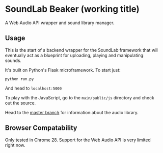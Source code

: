 # SoundLab Beaker (working title)

A Web Audio API wrapper and sound library manager.

## Usage

This is the start of a backend wrapper for the SoundLab framework that will eventually act as a blueprint for uploading, playing and manipulating sounds.

It's built on Python's Flask microframework. To start just:

	python run.py

And head to `localhost:5000`

To play with the JavaScript, go to the `main/public/js` directory and check out the source.

Head to the [master branch](http://github.com/gakimball/soundlab) for information about the audio library.

## Browser Compatability

Only tested in Chrome 28. Support for the Web Audio API is very limited right now.
